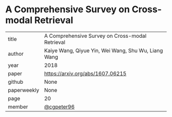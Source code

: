 # A Comprehensive Survey on Cross-modal Retrieval

|  |  |
| :--- | :--- |
| title | A Comprehensive Survey on Cross-modal Retrieval |
| author | Kaiye Wang, Qiyue Yin, Wei Wang, Shu Wu, Liang Wang |
| year | 2018 |
| paper |   https://arxiv.org/abs/1607.06215 |
| github |  None |
| paperweekly | None |
| page | 20 |
| member | [@cgpeter96](https://github.com/cgpeter96)  |
